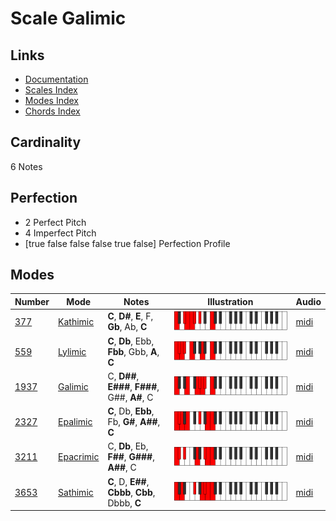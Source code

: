 # Scale Galimic

## Links

- [Documentation](index.md)
- [Scales Index](Scales.md)
- [Modes Index](Modes.md)
- [Chords Index](Chords.md)

## Cardinality

6 Notes

## Perfection

- 2 Perfect Pitch
- 4 Imperfect Pitch
- [true false false false true false] Perfection Profile

## Modes

| Number | Mode | Notes | Illustration | Audio |
|--------|------|-------|--------------|-------|
| [377](https://ianring.com/musictheory/scales/377) | [Kathimic](ModeKathimic.md) | **C**, **D#**, **E**, F, **Gb**, Ab, **C** | ![CNaturalKathimic](ModeCNaturalKathimic.png) | [midi](https://github.com/edipermadi/music/blob/main/docs/ModeCNaturalKathimic.mid?raw=true) | 
| [559](https://ianring.com/musictheory/scales/559) | [Lylimic](ModeLylimic.md) | **C**, **Db**, Ebb, **Fbb**, Gbb, **A**, **C** | ![CNaturalLylimic](ModeCNaturalLylimic.png) | [midi](https://github.com/edipermadi/music/blob/main/docs/ModeCNaturalLylimic.mid?raw=true) | 
| [1937](https://ianring.com/musictheory/scales/1937) | [Galimic](ModeGalimic.md) | C, **D##**, **E###**, **F###**, G##, **A#**, C | ![CNaturalGalimic](ModeCNaturalGalimic.png) | [midi](https://github.com/edipermadi/music/blob/main/docs/ModeCNaturalGalimic.mid?raw=true) | 
| [2327](https://ianring.com/musictheory/scales/2327) | [Epalimic](ModeEpalimic.md) | **C**, Db, **Ebb**, Fb, **G#**, **A##**, **C** | ![CNaturalEpalimic](ModeCNaturalEpalimic.png) | [midi](https://github.com/edipermadi/music/blob/main/docs/ModeCNaturalEpalimic.mid?raw=true) | 
| [3211](https://ianring.com/musictheory/scales/3211) | [Epacrimic](ModeEpacrimic.md) | C, **Db**, Eb, **F##**, **G###**, **A##**, C | ![CNaturalEpacrimic](ModeCNaturalEpacrimic.png) | [midi](https://github.com/edipermadi/music/blob/main/docs/ModeCNaturalEpacrimic.mid?raw=true) | 
| [3653](https://ianring.com/musictheory/scales/3653) | [Sathimic](ModeSathimic.md) | **C**, D, **E##**, **Cbbb**, **Cbb**, Dbbb, **C** | ![CNaturalSathimic](ModeCNaturalSathimic.png) | [midi](https://github.com/edipermadi/music/blob/main/docs/ModeCNaturalSathimic.mid?raw=true) | 
